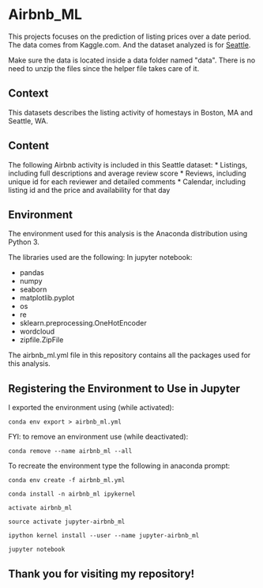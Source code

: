 # Airbnb_ML

This projects focuses on the prediction of listing prices over a date period. The data comes from Kaggle.com. And the dataset analyzed is for [Seattle](https://www.kaggle.com/airbnb/seattle/data). 

Make sure the data is located inside a data folder named "data". 
There is no need to unzip the files since the helper file takes care of it.

## Context
This datasets describes the listing activity of homestays in Boston, MA and Seattle, WA.

## Content
The following Airbnb activity is included in this Seattle dataset: 
    * Listings, including full descriptions and average review score 
    * Reviews, including unique id for each reviewer and detailed comments 
    * Calendar, including listing id and the price and availability for that day 
    
## Environment
The environment used for this analysis is the Anaconda distribution using Python 3. 

The libraries used are the following:
In jupyter notebook:
* pandas
* numpy
* seaborn
* matplotlib.pyplot
* os
* re
* sklearn.preprocessing.OneHotEncoder
* wordcloud
* zipfile.ZipFile

The airbnb_ml.yml file in this repository contains all the packages used for this analysis.

## Registering the Environment to Use in Jupyter

I exported the environment using (while activated):
```
conda env export > airbnb_ml.yml
```
FYI: to remove an environment use (while deactivated): 
```
conda remove --name airbnb_ml --all
```

To recreate the environment type the following in anaconda prompt:
```
conda env create -f airbnb_ml.yml

conda install -n airbnb_ml ipykernel

activate airbnb_ml

source activate jupyter-airbnb_ml

ipython kernel install --user --name jupyter-airbnb_ml

jupyter notebook
```

## Thank you for visiting my repository!
